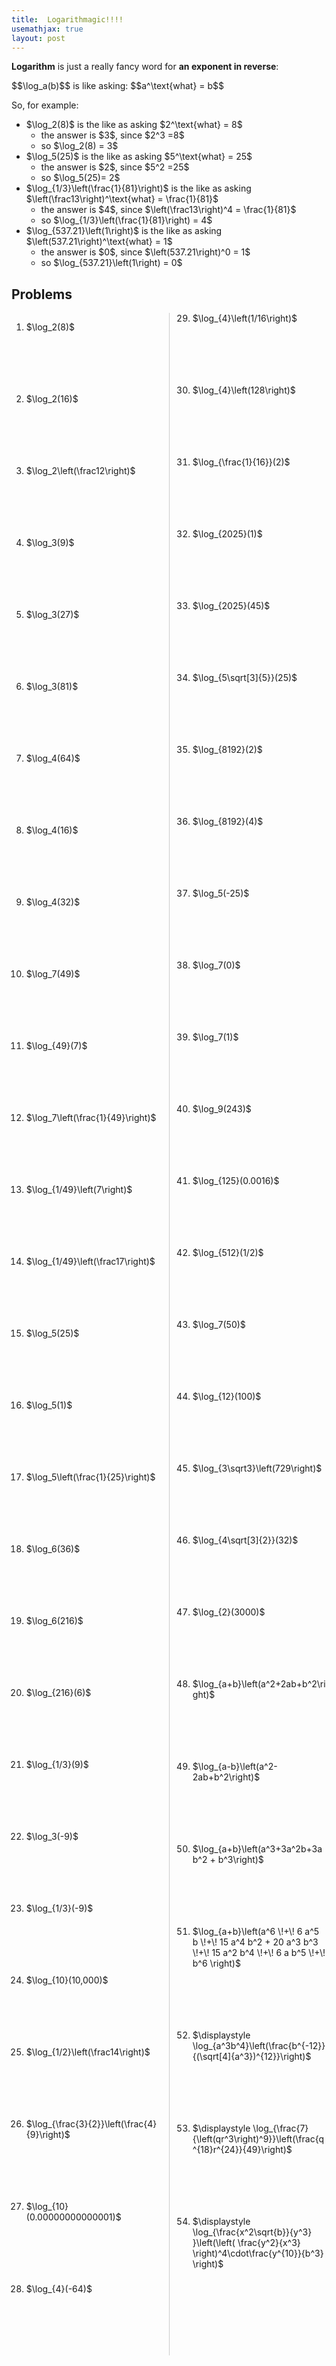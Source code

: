 ```yaml
---
title:  Logarithmagic!!!!
usemathjax: true
layout: post
---
```


**Logarithm** is just a really fancy word for **an exponent in reverse**:

<div style='callout-box'>
$$\log_a(b)$$
is like asking:
$$a^\text{what} = b$$
</div>


So, for example:
<ul>
<li> $\log_2(8)$ is the like as asking $2^\text{what} = 8$
<ul>
<li>the answer is $3$, since $2^3 =8$</li>
<li> so $\log_2(8) = 3$</li>
</ul>
<li> $\log_5(25)$ is the like as asking $5^\text{what} = 25$
<ul>
<li> the answer is $2$, since $5^2 =25$ </li>
<li> so $\log_5(25)= 2$ </li>
</ul>
</li>
<li>$\log_{1/3}\left(\frac{1}{81}\right)$ is the like as asking $\left(\frac13\right)^\text{what} = \frac{1}{81}$
<ul>
<li> the answer is $4$, since  $\left(\frac13\right)^4 = \frac{1}{81}$ </li>
<li> so $\log_{1/3}\left(\frac{1}{81}\right) = 4$ </li>
</ul>
</li>
<li>
$\log_{537.21}\left(1\right)$ is the like as asking $\left(537.21\right)^\text{what} = 1$
<ul>
<li>the answer is $0$, since $\left(537.21\right)^0 = 1$</li>
<li> so $\log_{537.21}\left(1\right) = 0$ </li>
</ul>
</li>
</ul>


## Problems

<div style="column-width: 14em;  column-gap: 2em;  column-rule: 1px solid #ccc;">
<ol class='problems'><style>
    ol > * {
      padding-bottom: 7em;
    }
  </style>
<li> $\log_2(8)$ </li>
<li> $\log_2(16)$ </li>
<li> $\log_2\left(\frac12\right)$ </li>
<li> $\log_3(9)$ </li>
<li> $\log_3(27)$ </li>
<li> $\log_3(81)$ </li>
<li> $\log_4(64)$ </li>
<li> $\log_4(16)$ </li>
<li> $\log_4(32)$ </li>
<li> $\log_7(49)$ </li>
<li> $\log_{49}(7)$ </li>
<li> $\log_7\left(\frac{1}{49}\right)$ </li>
<li> $\log_{1/49}\left(7\right)$ </li>
<li> $\log_{1/49}\left(\frac17\right)$ </li>
<li> $\log_5(25)$ </li>
<li> $\log_5(1)$ </li>
<li> $\log_5\left(\frac{1}{25}\right)$ </li>
<li> $\log_6(36)$ </li>
<li> $\log_6(216)$ </li>
<li> $\log_{216}(6)$ </li>
<li> $\log_{1/3}(9)$ </li>
<li> $\log_3(-9)$ </li>
<li> $\log_{1/3}(-9)$ </li>
<li> $\log_{10}(10,000)$ </li>
<li> $\log_{1/2}\left(\frac14\right)$ </li>
<li> $\log_{\frac{3}{2}}\left(\frac{4}{9}\right)$ </li>
<li> $\log_{10}(0.00000000000001)$ </li>
<li> $\log_{4}(-64)$ </li> <!-- nope, unless you use imaginary numbers --> 
<li> $\log_{4}\left(1/16\right)$  </li> <!--  -2  -->
<li> $\log_{4}\left(128\right)$  </li> <!--  3.5  -->
<li> $\log_{\frac{1}{16}}(2)$ </li>
<li> $\log_{2025}(1)$ </li>
<li> $\log_{2025}(45)$  </li> <!--  1/2  -->
<li> $\log_{5\sqrt[3]{5}}(25)$  </li> <!--  1.5  -->
<li> $\log_{8192}(2)$  </li> <!--  8192^(1/13) = 2  -->
<li> $\log_{8192}(4)$  </li> <!--  8192^(2/13) = 4  -->
<li> $\log_5(-25)$  </li> <!--  nope, unless you use imaginary numbers  -->
<li> $\log_7(0)$  </li> <!--  nope  -->
<li> $\log_7(1)$  </li> <!-- 0  -->
<li> $\log_9(243)$  </li> <!--  9^2.5  -->
<li> $\log_{125}(0.0016)$  </li> <!--  125^(4/3) = 625  -->
<li> $\log_{512}(1/2)$  </li> <!--  512^ (-1/9) = 1/2  -->
<li> $\log_7(50)$  </li> <!--  2.0103821378  -->
<li> $\log_{12}(100)$  </li> <!--  1.85325681606  -->
<li> $\log_{3\sqrt3}\left(729\right)$  </li> <!--  ( 3^1.5) ^ 4 = 729  -->
<li> $\log_{4\sqrt[3]{2}}(32)$  </li> <!--  9  -->
<li> $\log_{2}(3000)$  </li> <!--  11.5507467854  -->
<li> $\log_{a+b}\left(a^2+2ab+b^2\right)$  </li> <!--  2  -->
<li> $\log_{a-b}\left(a^2-2ab+b^2\right)$  </li> <!--  2  -->
<li> $\log_{a+b}\left(a^3+3a^2b+3ab^2 + b^3\right)$  </li> <!--  3 -->
<li> $\log_{a+b}\left(a^6 \!+\! 6 a^5 b \!+\! 15 a^4 b^2 + 20 a^3 b^3 \!+\! 15 a^2 b^4 \!+\! 6 a b^5 \!+\! b^6 \right)$  </li> <!--  4  -->
<li> $\displaystyle \log_{a^3b^4}\left(\frac{b^{-12}}{(\sqrt[4]{a^3})^{12}}\right)$  </li>
<li> $\displaystyle \log_{\frac{7}{\left(qr^3\right)^9}}\left(\frac{q^{18}r^{24}}{49}\right)$  </li> 
<li> $\displaystyle \log_{\frac{x^2\sqrt{b}}{y^3} }\left(\left( \frac{y^2}{x^3} \right)^4\cdot\frac{y^{10}}{b^3} \right)$  </li> <!--  -6 -->
</ol>
</div>